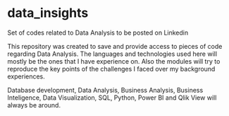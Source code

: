 # data_insights
Set of codes related to Data Analysis to be posted on Linkedin

This repository was created to save and provide access to pieces of code regarding Data Analysis. 
The languages and technologies used here will mostly be the ones that I have experience on. Also the modules will try to reproduce the key points of the challenges I faced over my background experiences.

Database development, Data Analysis, Business Analysis, Business Inteligence, Data Visualization, SQL, Python, Power BI and Qlik View will always be around.
